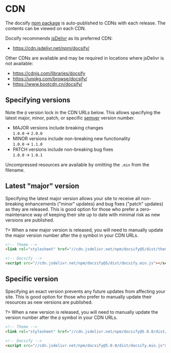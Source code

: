 # CDN

The docsify [npm package](https://www.npmjs.com/package/docsify) is auto-published to CDNs with each release. The contents can be viewed on each CDN.

Docsify recommends [jsDelivr](//cdn.jsdelivr.net) as its preferred CDN:

- https://cdn.jsdelivr.net/npm/docsify/

Other CDNs are available and may be required in locations where jsDelivr is not available:

- https://cdnjs.com/libraries/docsify
- https://unpkg.com/browse/docsify/
- https://www.bootcdn.cn/docsify/

## Specifying versions

Note the `@` version lock in the CDN URLs below. This allows specifying the latest major, minor, patch, or specific [semver](https://semver.org) version number.

- MAJOR versions include breaking changes<br>
  `1.0.0` → `2.0.0`
- MINOR versions include non-breaking new functionality<br>
  `1.0.0` → `1.1.0`
- PATCH versions include non-breaking bug fixes<br>
  `1.0.0` → `1.0.1`

Uncompressed resources are available by omitting the `.min` from the filename.

## Latest "major" version

Specifying the latest major version allows your site to receive all non-breaking enhancements ("minor" updates) and bug fixes ("patch" updates) as they are released. This is good option for those who prefer a zero-maintenance way of keeping their site up to date with minimal risk as new versions are published.

?> When a new major version is released, you will need to manually update the major version number after the `@` symbol in your CDN URLs.

<!-- prettier-ignore -->
```html
<!-- Theme -->
<link rel="stylesheet" href="//cdn.jsdelivr.net/npm/docsify@5/dist/themes/addons/vue.min.css" />

<!-- Docsify -->
<script src="//cdn.jsdelivr.net/npm/docsify@5/dist/docsify.min.js"></script>
```

## Specific version

Specifying an exact version prevents any future updates from affecting your site. This is good option for those who prefer to manually update their resources as new versions are published.

?> When a new version is released, you will need to manually update the version number after the `@` symbol in your CDN URLs.

<!-- prettier-ignore -->
```html
<!-- Theme -->
<link rel="stylesheet" href="//cdn.jsdelivr.net/npm/docsify@5.0.0/dist/themes/addons/vue.min.css" />

<!-- Docsify -->
<script src="//cdn.jsdelivr.net/npm/docsify@5.0.0/dist/docsify.min.js"></script>
```
